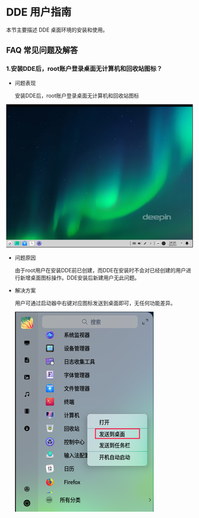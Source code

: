 # DDE 用户指南

本节主要描述 DDE 桌面环境的安装和使用。

## FAQ 常见问题及解答

### 1.安装DDE后，root账户登录桌面无计算机和回收站图标？

* 问题表现

  安装DDE后，root账户登录桌面无计算机和回收站图标

![img](./figures/dde-1.png)

* 问题原因

  由于root用户在安装DDE前已创建，而DDE在安装时不会对已经创建的用户进行新增桌面图标操作。DDE安装后新建用户无此问题。

* 解决方案

  用户可通过启动器中右键对应图标发送到桌面即可，无任何功能差异。

  ![img](./figures/dde-2.png)



